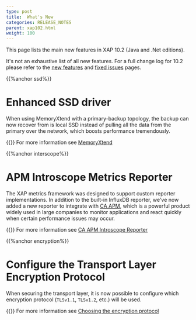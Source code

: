 ```yaml
---
type: post
title:  What's New
categories: RELEASE_NOTES
parent: xap102.html
weight: 100
---
```


This page lists the main new features in XAP 10.2 (Java and .Net editions).


It's not an exhaustive list of all new features. For a full change log for 10.2 please refer to the [new features](./102new-features.html) and [fixed issues](./102fixed-issues.html) pages.

{{%anchor ssd%}}

# Enhanced SSD driver

When using MemoryXtend with a primary-backup topology, the backup can now recover from is local SSD instead of pulling all the data from the primary over the network, which boosts performance tremendously.

{{<infosign>}} For more information see [MemoryXtend](/xap/10.2/admin/memoryxtend.html)

{{%anchor interscope%}}

# APM Introscope Metrics Reporter

The XAP metrics framework was designed to support custom reporter implementations. In addition to the built-in InfluxDB reporter, we've now added a new reporter to integrate with [CA APM](http://www.ca.com/us/products/application-performance-management.aspx), which is a powerful product widely used in large companies to monitor applications and react quickly when certain performance issues may occur. 

{{<infosign>}} For more information see [CA APM Introscope Reporter](/xap/10.2/admin/ca-apm-introscope-reporter.html)

{{%anchor encryption%}}

# Configure the Transport Layer Encryption Protocol

When securing the transport layer, it is now possible to configure which encryption protocol (`TLSv1.1`, `TLSv1.2`, etc.) will be used.

{{<infosign>}} For more information see [Choosing the encryption protocol](/xap/10.2/security/securing-the-transport-layer-using-ssl.html#choosing-the-encryption-protocol.html)
